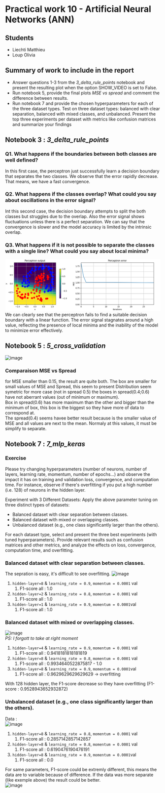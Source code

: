# Practical work 10 - Artificial Neural Networks (ANN)
## Students
- Liechti Matthieu
- Loup Olivia
## Summary of work to include in the report
- Answer questions 1-3 from the *3_delta_rule_points* notebook and present the resulting
plot when the option SHOW_VIDEO is set to False.
- Run notebook 5, provide the final plots *MSE vs spread* and comment the difference
between results.
- Run notebook 7 and provide the chosen hyperparameters for each of the three dataset
types. Test on three dataset types: balanced with clear separation, balanced with mixed
classes, and unbalanced. Present the top three experiments per dataset with metrics like
confusion matrices and summarize your findings
## Notebook 3 : *3_delta_rule_points*
### Q1. What happens if the boundaries between both classes are well defined?
In this first case, the perceptron just successfully learn a decision boundary that separates the two classes. We observe that the error rapidly decrease. That means, we have a fast convergence.
### Q2. What happens if the classes overlap? What could you say about oscillations in the error signal?
Int this second case, the decision boundary attempts to split the both classes but struggles due to the overlap. Also the error signal shows fluctuations unless there is a perfect separation. We can say that the convergence is slower and the model accuracy is limited by the intrinsic overlap.
### Q3. What happens if it is not possible to separate the classes with a single line? What could you say about local minima?
![image](Non-SeparableLie.png)\
We can clearly see that the perceptron fails to find a suitable decision boundary with a linear function. The error signal stagnates around a high value, reflecting the presence of local minima and the inability of the model to minimize error effectively.


## Notebook 5 : *5_cross_validation*
![image](mseVSspread.png)
### Comparaison MSE vs Spread
for MSE smaller than 0.15, the result are quite both. The box are smaller for 
small values of MSE and Spread, this seem to present 
Distribution seem symetric for more case (not in spread 0.5)
the boxes in spread(0.4;0.6) have not aberrant values (out of minimum or maximum).\
Box in spread(0.6) has more maximum than the other and bigger than the minimum of box,
this box is the biggest so they have more of data to correspond at.\
The spread(0.4) seems havee better result because is the smaller value of MSE 
and all values are next to the mean. Normaly at this values, it must be simplify to separate.

## Notebook 7 : *7_mlp_keras*
### Exercise

Please try changing hyperparameters (number of neurons, number of layers, learning rate, momentum, number of epochs...) and observe the impact it has on training and validation loss, convergence, and computation time. For instance, observe if there's overfitting if you put a high number (i.e. 128) of neurons in the hidden layer.

Experiment with 3 Different Datasets:
Apply the above parameter tuning on three distinct types of datasets:
- Balanced dataset with clear separation between classes.
- Balanced dataset with mixed or overlapping classes.
- Unbalanced dataset (e.g., one class significantly larger than the others).

For each dataset type, select and present the three best experiments (with tuned hyperparameters). Provide relevant results such as confusion matrices and other metrics, and analyze the effects on loss, convergence, computation time, and overfitting.

### Balanced dataset with clear separation between classes.
The sepration is easy, it's difficult to see overfitting.
![image](graph_nb7/data_part1.png)
1. ``hidden-layer=8`` & ```learning_rate = 0.9```, ```momentum = 0.0001``` val
   1. F1-score all : 1.0
2. ``hidden-layer=2`` & ```learning_rate = 0.8```, ```momentum = 0.0001``` val
   1. F1-score all : 1.0 
3. ``hidden-layer=1`` & ```learning_rate = 0.9```, ```momentum = 0.0001```val
   1. F1-score all : 1.0 
### Balanced dataset with mixed or overlapping classes.
![image](graph_nb7/fir_part2.png)\
*PS: I forgott to take at right moment*
1. ``hidden-layer=4`` & ```learning_rate = 0.9```, ```momentum = 0.0001``` val
   1. F1-score all : 0.9418181818181819
2. ``hidden-layer=8`` & ```learning_rate = 0.8```, ```momentum = 0.0001``` val
   1. F1-score all : 0.9934640522875817 - 1.0
3. ``hidden-layer=8`` & ```learning_rate = 0.9```, ```momentum = 0.0001```val
   1. F1-score all : 0.9629629629629629 $\rightarrow$ overfitting

With 128 hidden layer, the F1-score decrease so they have overfitting 
(F1-score : 0.9528943652932872)

### Unbalanced dataset (e.g., one class significantly larger than the others).
Data :\
![image](graph_nb7/data_part3.png)
1. ``hidden-layer=8`` & ```learning_rate = 0.8```, ```momentum = 0.0001``` val
   1. F1-score all : 0.2857142857142857 
2. ``hidden-layer=8`` & ```learning_rate = 0.8```, ```momentum = 0.0001``` val
   1. F1-score all : 0.6190476190476191
3. ``hidden-layer=8`` & ```learning_rate = 0.9```, ```momentum = 0.0001```val
   1. F1-score all : 0.0

For same parameters, F1-score could be extremly different, this means the data are 
to variable because of difference. If the data was more separate (like exemple 
above) the result could be better.\
![image](graph_nb7/data_part3b.png)